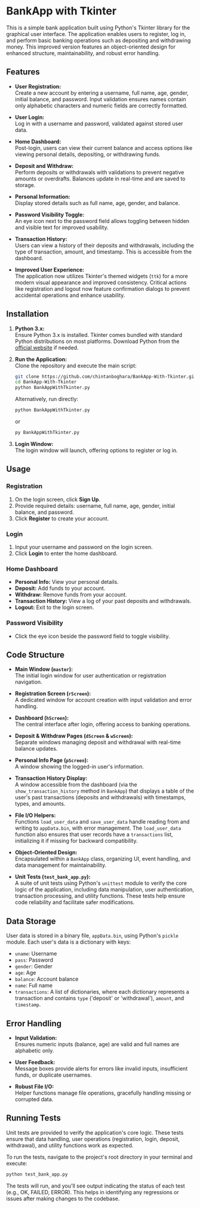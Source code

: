 # BankApp with Tkinter

This is a simple bank application built using Python's Tkinter library for the graphical user interface. The application enables users to register, log in, and perform basic banking operations such as depositing and withdrawing money. This improved version features an object-oriented design for enhanced structure, maintainability, and robust error handling.

## Features

- **User Registration:**  
  Create a new account by entering a username, full name, age, gender, initial balance, and password. Input validation ensures names contain only alphabetic characters and numeric fields are correctly formatted.

- **User Login:**  
  Log in with a username and password, validated against stored user data.

- **Home Dashboard:**  
  Post-login, users can view their current balance and access options like viewing personal details, depositing, or withdrawing funds.

- **Deposit and Withdraw:**  
  Perform deposits or withdrawals with validations to prevent negative amounts or overdrafts. Balances update in real-time and are saved to storage.

- **Personal Information:**  
  Display stored details such as full name, age, gender, and balance.

- **Password Visibility Toggle:**  
  An eye icon next to the password field allows toggling between hidden and visible text for improved usability.

- **Transaction History:**  
  Users can view a history of their deposits and withdrawals, including the type of transaction, amount, and timestamp. This is accessible from the dashboard.

- **Improved User Experience:**  
  The application now utilizes Tkinter's themed widgets (`ttk`) for a more modern visual appearance and improved consistency. Critical actions like registration and logout now feature confirmation dialogs to prevent accidental operations and enhance usability.

## Installation

1. **Python 3.x:**  
   Ensure Python 3.x is installed. Tkinter comes bundled with standard Python distributions on most platforms. Download Python from the [official website](https://www.python.org/downloads/) if needed.

2. **Run the Application:**  
   Clone the repository and execute the main script:
   ```sh
   git clone https://github.com/chintanboghara/BankApp-With-Tkinter.git
   cd BankApp-With-Tkinter
   python BankAppWithTkinter.py
   ```
   Alternatively, run directly:
   ```sh
   python BankAppWithTkinter.py
   ```
   or
   ```sh
   py BankAppWithTkinter.py
   ```

3. **Login Window:**  
   The login window will launch, offering options to register or log in.

## Usage

### Registration
1. On the login screen, click **Sign Up**.
2. Provide required details: username, full name, age, gender, initial balance, and password.
3. Click **Register** to create your account.

### Login
1. Input your username and password on the login screen.
2. Click **Login** to enter the home dashboard.

### Home Dashboard
- **Personal Info:** View your personal details.
- **Deposit:** Add funds to your account.
- **Withdraw:** Remove funds from your account.
- **Transaction History:** View a log of your past deposits and withdrawals.
- **Logout:** Exit to the login screen.

### Password Visibility
- Click the eye icon beside the password field to toggle visibility.

## Code Structure

- **Main Window (`master`):**  
  The initial login window for user authentication or registration navigation.

- **Registration Screen (`rScreen`):**  
  A dedicated window for account creation with input validation and error handling.

- **Dashboard (`hScreen`):**  
  The central interface after login, offering access to banking operations.

- **Deposit & Withdraw Pages (`dScreen` & `wScreen`):**  
  Separate windows managing deposit and withdrawal with real-time balance updates.

- **Personal Info Page (`pScreen`):**  
  A window showing the logged-in user's information.

- **Transaction History Display:**  
  A window accessible from the dashboard (via the `show_transaction_history` method in `BankApp`) that displays a table of the user's past transactions (deposits and withdrawals) with timestamps, types, and amounts.

- **File I/O Helpers:**  
  Functions `load_user_data` and `save_user_data` handle reading from and writing to `appData.bin`, with error management. The `load_user_data` function also ensures that user records have a `transactions` list, initializing it if missing for backward compatibility.

- **Object-Oriented Design:**  
  Encapsulated within a `BankApp` class, organizing UI, event handling, and data management for maintainability.

- **Unit Tests (`test_bank_app.py`):**  
  A suite of unit tests using Python's `unittest` module to verify the core logic of the application, including data manipulation, user authentication, transaction processing, and utility functions. These tests help ensure code reliability and facilitate safer modifications.

## Data Storage

User data is stored in a binary file, `appData.bin`, using Python's `pickle` module. Each user's data is a dictionary with keys:
- `uname`: Username
- `pass`: Password
- `gender`: Gender
- `age`: Age
- `balance`: Account balance
- `name`: Full name
- `transactions`: A list of dictionaries, where each dictionary represents a transaction and contains `type` ('deposit' or 'withdrawal'), `amount`, and `timestamp`.

## Error Handling

- **Input Validation:**  
  Ensures numeric inputs (balance, age) are valid and full names are alphabetic only.

- **User Feedback:**  
  Message boxes provide alerts for errors like invalid inputs, insufficient funds, or duplicate usernames.

- **Robust File I/O:**  
  Helper functions manage file operations, gracefully handling missing or corrupted data.

## Running Tests

Unit tests are provided to verify the application's core logic. These tests ensure that data handling, user operations (registration, login, deposit, withdrawal), and utility functions work as expected.

To run the tests, navigate to the project's root directory in your terminal and execute:

```sh
python test_bank_app.py
```

The tests will run, and you'll see output indicating the status of each test (e.g., OK, FAILED, ERROR). This helps in identifying any regressions or issues after making changes to the codebase.
